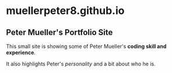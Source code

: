 # muellerpeter8.github.io
## Peter Mueller's Portfolio Site

This small site is showing some of Peter Mueller's **coding skill and experience**. 

It also highlights Peter's *personality* and a bit about who he is.
